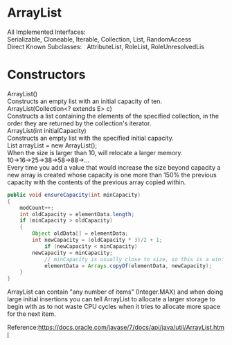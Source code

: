 ArrayList  
===  
All Implemented Interfaces:  
Serializable, Cloneable, Iterable<E>, Collection<E>, List<E>, RandomAccess  
Direct Known Subclasses:  
AttributeList, RoleList, RoleUnresolvedLis  

# Constructors
ArrayList()  
Constructs an empty list with an initial capacity of ten.  
ArrayList(Collection<? extends E> c)  
Constructs a list containing the elements of the specified collection, in the order they are returned by the collection's iterator.  
ArrayList(int initialCapacity)  
Constructs an empty list with the specified initial capacity.  
List arrayList = new ArrayList();  
When the size is larger than 10, will relocate a larger memory.   
10->16->25->38->58->88->...  
Every time you add a value that would increase the size beyond capacity a new array is created whose capacity is one more than 150% the previous capacity with the contents of the previous array copied within.  
```java
public void ensureCapacity(int minCapacity) 
{  
    modCount++;  
    int oldCapacity = elementData.length;  
    if (minCapacity > oldCapacity) 
    {  
        Object oldData[] = elementData;  
        int newCapacity = (oldCapacity * 3)/2 + 1;  
            if (newCapacity < minCapacity)  
        newCapacity = minCapacity;  
            // minCapacity is usually close to size, so this is a win:  
            elementData = Arrays.copyOf(elementData, newCapacity);  
    }  
}  
```
ArrayList can contain "any number of items" (Integer.MAX) and when doing large initial insertions you can tell ArrayList to allocate a larger storage to begin with as to not waste CPU cycles when it tries to allocate more space for the next item.  

Reference:https://docs.oracle.com/javase/7/docs/api/java/util/ArrayList.html
